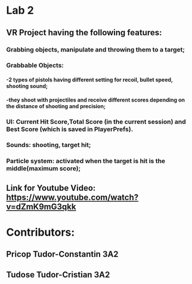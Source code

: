 # Lab 2 

## VR Project having the following features:

### Grabbing objects, manipulate and throwing them to a target;
### Grabbable Objects:
#### -2 types of pistols having different setting for recoil, bullet speed, shooting sound;
#### -they shoot with projectiles and receive different scores depending on the distance of shooting and precision;
### UI: Current Hit Score,Total Score (in the current session) and Best Score (which is saved in PlayerPrefs).
### Sounds: shooting, target hit;
### Particle system: activated when the target is hit is the middle(maximum score);

## Link for Youtube Video: https://www.youtube.com/watch?v=dZmK9mG3qkk

# Contributors:

## Pricop Tudor-Constantin 3A2
## Tudose Tudor-Cristian 3A2

